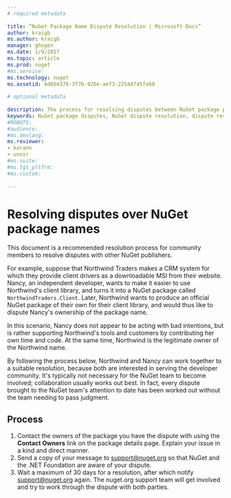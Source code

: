 ```yaml
--- 
# required metadata 
 
title: “NuGet Package Name Dispute Resolution | Microsoft Docs” 
author: kraigb 
ms.author: kraigb 
manager: ghogen 
ms.date: 1/9/2017 
ms.topic: article 
ms.prod: nuget 
#ms.service: 
ms.technology: nuget 
ms.assetid: 6d664378-3f7b-426e-aef3-2254d745fe60 
 
# optional metadata 
 
description: The process for resolving disputes between NuGet package publishers related to branding, trademarks, and other conflict situations.
keywords: NuGet package disputes, NuGet dispute resolution, dispute resolution process
#ROBOTS: 
#audience: 
#ms.devlang: 
ms.reviewer:  
- karann 
- unnir 
#ms.suite:  
#ms.tgt_pltfrm: 
#ms.custom: 
 
---
```

# Resolving disputes over NuGet package names

This document is a recommended resolution process for community members to resolve disputes with other NuGet publishers.  

For example, suppose that Northwind Traders makes a CRM system for which they provide client drivers as a downloadable MSI from their website. Nancy, an independent developer, wants to make it easier to use Northwind's client library, and turns it into a NuGet package called `NorthwindTraders.Client`. Later, Northwind wants to produce an official NuGet package of their own for their client library, and would thus like to dispute Nancy's ownership of the package name.

In this scenario, Nancy does not appear to be acting with bad intentions, but is rather supporting Northwind's tools and customers by contributing her own time and code. At the same time, Northwind is the legitimate owner of the Northwind name.

By following the process below, Northwind and Nancy can work together to a suitable resolution, because both are interested in serving the developer community. It's typically not necessary for the NuGet team to become involved; collaboration usually works out best. In fact, every dispute brought to the NuGet team's attention to date has been worked out without the team needing to pass judgment.


## Process

1. Contact the owners of the package you have the dispute with using the **Contact Owners** link on the package details page. Explain your issue in a kind and direct manner.
2. Send a copy of your message to [support@nuget.org](mailto:support@nuget.org) so that NuGet and the .NET Foundation are aware of your dispute.
3. Wait a maximum of 30 days for a resolution, after which notify [support@nuget.org](mailto:support@nuget.org) again. The nuget.org support team will get involved and try to work through the dispute with both parties.
